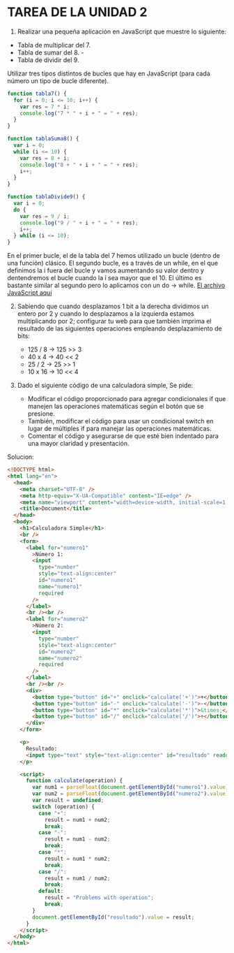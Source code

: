 # TAREA DE LA UNIDAD 2

1. Realizar una pequeña aplicación en JavaScript que muestre lo siguiente:

- Tabla de multiplicar del 7.
- Tabla de sumar del 8. -
- Tabla de dividir del 9.

Utilizar tres tipos distintos de bucles que hay en JavaScript (para cada número un tipo de bucle diferente).

```javascript
function tabla7() {
  for (i = 0; i <= 10; i++) {
    var res = 7 * i;
    console.log("7 * " + i + " = " + res);
  }
}

function tablaSuma8() {
  var i = 0;
  while (i <= 10) {
    var res = 8 + i;
    console.log("8 + " + i + " = " + res);
    i++;
  }
}

function tablaDivide9() {
  var i = 0;
  do {
    var res = 9 / i;
    console.log("9 / " + i + " = " + res);
    i++;
  } while (i <= 10);
}
```

En el primer bucle, el de la tabla del 7 hemos utilizado un bucle (dentro de una función) clásico. El segundo bucle, es a través de un while, en el que definimos la i fuera del bucle y vamos aumentando su valor dentro y dentendremos el bucle cuando la i sea mayor que el 10. El último es bastante similar al segundo pero lo aplicamos con un do -> while. [El archivo JavaScript aquí](./tables.js)

2. Sabiendo que cuando desplazamos 1 bit a la derecha dividimos un entero por 2 y cuando lo desplazamos a la izquierda estamos multiplicando por 2; configurar tu web para que también imprima el resultado de las siguientes operaciones empleando desplazamiento de bits:

   - 125 / 8 -> 125 >> 3
   - 40 x 4 -> 40 << 2
   - 25 / 2 -> 25 >> 1
   - 10 x 16 -> 10 << 4

3. Dado el siguiente código de una calculadora simple, Se pide:
   - Modificar el código proporcionado para agregar condicionales if que manejen las operaciones matemáticas según el botón que se presione.
   - También, modificar el código para usar un condicional switch en lugar de múltiples if para manejar las operaciones matemáticas.
   - Comentar el código y asegurarse de que esté bien indentado para una mayor claridad y presentación.

Solucion:

```html
<!DOCTYPE html>
<html lang="en">
  <head>
    <meta charset="UTF-8" />
    <meta http-equiv="X-UA-Compatible" content="IE=edge" />
    <meta name="viewport" content="width=device-width, initial-scale=1.0" />
    <title>Document</title>
  </head>
  <body>
    <h1>Calculadora Simple</h1>
    <br />
    <form>
      <label for="numero1"
        >Número 1:
        <input
          type="number"
          style="text-align:center"
          id="numero1"
          name="numero1"
          required
        />
      </label>
      <br /><br />
      <label for="numero2"
        >Número 2:
        <input
          type="number"
          style="text-align:center"
          id="numero2"
          name="numero2"
          required
        />
      </label>
      <br /><br />
      <div>
        <button type="button" id="+" onclick="calculate('+')">+</button>
        <button type="button" id="-" onclick="calculate('-')">-</button>
        <button type="button" id="*" onclick="calculate('*')">&times;</button>
        <button type="button" id="/" onclick="calculate('/')">÷</button>
      </div>
    </form>

    <p>
      Resultado:
      <input type="text" style="text-align:center" id="resultado" readonly />
    </p>

    <script>
      function calculate(operation) {
        var num1 = parseFloat(document.getElementById("numero1").value);
        var num2 = parseFloat(document.getElementById("numero2").value);
        var result = undefined;
        switch (operation) {
          case "+":
            result = num1 + num2;
            break;
          case "-":
            result = num1 - num2;
            break;
          case "*":
            result = num1 * num2;
            break;
          case "/":
            result = num1 / num2;
            break;
          default:
            result = "Problems with operation";
            break;
        }
        document.getElementById("resultado").value = result;
      }
    </script>
  </body>
</html>
```
